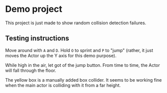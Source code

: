 # Demo project

This project is just made to show random collision detection failures.

## Testing instructions
Move around with `A` and `D`. Hold `O` to sprint and `P` to "jump" (rather, it just moves the Actor up the Y axis for this demo purpose).

While high in the air, let got of the jump button. From time to time, the Actor will fall through the floor.

The yellow box is a manually added box collider. It seems to be working fine when the main actor is colliding with it from a far height.
